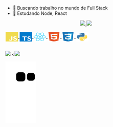 

- 🔭 Buscando trabalho no mundo de Full Stack
- 🌱 Estudando Node, React

<div align="center">
  <a href="https://github.com/rafaballerini">
  <img height="150em" src="https://github-readme-stats.vercel.app/api?username=Alerandro&show_icons=true&theme=dark&include_all_commits=true&count_private=true"/>
  <img height="150em" src="https://github-readme-stats.vercel.app/api/top-langs/?username=Alerandro&layout=compact&langs_count=7&theme=dark"/>
</div>


<div style="display: inline_block"><br>
  <img align="center" alt="Alerandro-Js" height="30" width="40" src="https://raw.githubusercontent.com/devicons/devicon/master/icons/javascript/javascript-plain.svg">
  <img align="center" alt="Alerandro-Ts" height="30" width="40" src="https://raw.githubusercontent.com/devicons/devicon/master/icons/typescript/typescript-plain.svg">
  <img align="center" alt="Alerandro-React" height="30" width="40" src="https://raw.githubusercontent.com/devicons/devicon/master/icons/react/react-original.svg">
  <img align="center" alt="Alerandro-HTML" height="30" width="40" src="https://raw.githubusercontent.com/devicons/devicon/master/icons/html5/html5-original.svg">
  <img align="center" alt="Alerandro-CSS" height="30" width="40" src="https://raw.githubusercontent.com/devicons/devicon/master/icons/css3/css3-original.svg">
  <img align="center" alt="Alerandro-Python" height="30" width="40" src="https://raw.githubusercontent.com/devicons/devicon/master/icons/python/python-original.svg">
 </div>


##


<div>


 <a href = "mailto:alerrandro68@gmail.com"><img src="https://img.shields.io/badge/-Gmail-%23333?style=for-the-badge&logo=gmail&logoColor=white" target="_blank"></a>
  <<a href="https://www.linkedin.com/in/alerandro-lourenço-004962218/" target="_blank"><img src="https://img.shields.io/badge/-LinkedIn-%230077B5?style=for-the-badge&logo=linkedin&logoColor=white" target="_blank"></a> 
  
 ![Snake animation](https://github.com/Alerandro/Alerandro/blob/output/github-contribution-grid-snake.svg)
</div>

